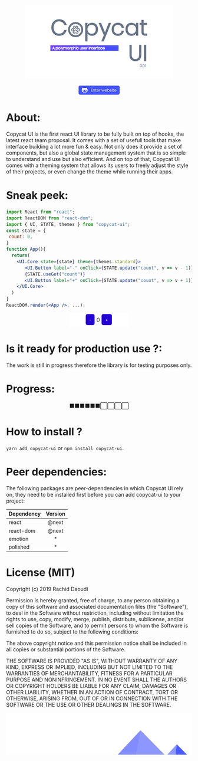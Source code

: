<p  align="center">
<img alt="header" src="./docs/header.png" />
</p>

<p align="center">
  <a href="https://solidsnail.github.io/copycat-ui/"><img alt="header" src="./docs/button.png" /></a>
  </p>



# About:
Copycat UI is the first react UI library to be fully built on top of hooks, the latest react team proposal. It comes with a set of usefull tools that make interface building a lot more fun & easy. 
Not only does it provide a set of components, but also a global state management system that is so simple to understand and use but also efficient.
And on top of that, Copycat UI comes with a theming system that allows its users to freely adjust the style of their projects, or even change the theme while running their apps.
# Sneak peek:
```jsx
import React from "react";
import ReactDOM from "react-dom";
import { UI, STATE, themes } from "copycat-ui";
const state = {
 count: 0,
}
function App(){
  return(
    <UI.Core state={state} theme={themes.standard}>
       <UI.Button label="-" onClick={STATE.update("count", v => v - 1)} />
       {STATE.useGet("count")}
       <UI.Button label="+" onClick={STATE.update("count", v => v + 1)} />
    </UI.Core>
  )
}
ReactDOM.render(<App />, ...);
```
<p  align="center">
<img alt="header" src="./docs/count.gif" />
</p>

# Is it ready for production use ?: 
The work is still in progress therefore the library is for testing purposes only.
# Progress:
<p  align="center">
⬛⬛⬛⬛⬛⬛⬜⬜⬜⬜
<p>
  
# How to install ?

`yarn add copycat-ui` or `npm install copycat-ui`.

# Peer dependencies:
The following packages are peer-dependencies in which Copycat UI rely on, they need to be installed first before you can add copycat-ui to your project:


| Dependency        | Version        
| ------------- |:-------------:| 
| react      | @next |
| react-dom      | @next |
| emotion      | *      |  
| polished | *      |   

# License (MIT)

Copyright (c) 2019 Rachid Daoudi

Permission is hereby granted, free of charge, to any person obtaining a copy
of this software and associated documentation files (the "Software"), to deal
in the Software without restriction, including without limitation the rights
to use, copy, modify, merge, publish, distribute, sublicense, and/or sell
copies of the Software, and to permit persons to whom the Software is
furnished to do so, subject to the following conditions:

The above copyright notice and this permission notice shall be included in all
copies or substantial portions of the Software.

THE SOFTWARE IS PROVIDED "AS IS", WITHOUT WARRANTY OF ANY KIND, EXPRESS OR
IMPLIED, INCLUDING BUT NOT LIMITED TO THE WARRANTIES OF MERCHANTABILITY,
FITNESS FOR A PARTICULAR PURPOSE AND NONINFRINGEMENT. IN NO EVENT SHALL THE
AUTHORS OR COPYRIGHT HOLDERS BE LIABLE FOR ANY CLAIM, DAMAGES OR OTHER
LIABILITY, WHETHER IN AN ACTION OF CONTRACT, TORT OR OTHERWISE, ARISING FROM,
OUT OF OR IN CONNECTION WITH THE SOFTWARE OR THE USE OR OTHER DEALINGS IN THE
SOFTWARE.


<p align="center">
 <img alt="footer" src="./docs/footer.png" />
  </p>